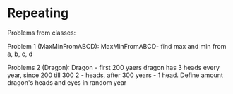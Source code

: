 # Repeating
Problems from classes:

Problem 1 (MaxMinFromABCD):
MaxMinFromABCD- find max and min from a, b, c, d

Problems 2 (Dragon):
Dragon - first 200 yaers dragon has 3 heads every year,
since 200 till 300 2 - heads, after 300 years - 1 head.
Define amount dragon's heads and eyes in  random year
